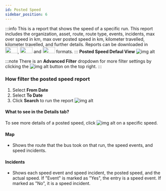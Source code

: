 ```yaml
---
id: Posted Speed
sidebar_position: 6
---
```



:::info
This is a report that shows the speed of a specific run. This report includes the organization, asset, route, route type, events, incidents, max over speed in km, max over posted speed in km, kilometer travelled, kilometer travelled, and further details. Reports can be downloaded in <img src='/img/csv-btn.png' height='20px' width='40px'/>, <img src='/img/pdf-btn.png' height='20px' width='40px'/> and <img src='/img/excel-btn.png' height='20px' width='40px'/> formats.
:::
**Posted Speed Defaul View**
![img alt](/img/posted-speed.png)

:::note
There is an **Advanced Filter** dropdown for more filter settings by clicking the ![img alt](/img/advanced-filter-btn.png) button on the top right. 
:::

### How filter the posted speed report

1. Select **From Date**
2. Select **To Date**
3. Click **Search** to run the report
![img alt](/img/posted-speed-filter.png)

#### What to see in the Details tab?
To see more details of a posted speed, click ![img alt](/img/details-icon.png) on a specific speed.<br />
#### Map
- Shows the route that the bus took on that run, the speed events, and speed incidents.

#### Incidents
- Shows each speed event and speed incident, the posted speed, and the actual speed. If "Event" is marked as "Yes", the entry is a speed event. If marked as "No", it is a speed incident.

